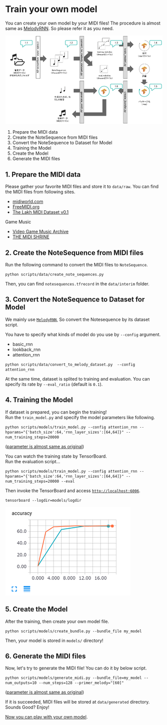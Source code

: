 # Train your own model

You can create your own model by your MIDI files!
The procedure is almost same as [MelodyRNN](https://github.com/tensorflow/magenta/tree/master/magenta/models/melody_rnn). So please refer it as you need.

![process_overview.png](../docs/process_overview.png)

1. Prepare the MIDI data
2. Create the NoteSequence from MIDI files
3. Convert the NoteSequence to Dataset for Model
4. Training the Model
5. Create the Model
6. Generate the MIDI files

## 1. Prepare the MIDI data

Please gather your favorite MIDI files and store it to `data/raw`. You can find the MIDI files from following sites.

* [midiworld.com](http://www.midiworld.com/files/142/)
* [FreeMIDI.org](https://freemidi.org/)
* [The Lakh MIDI Dataset v0.1](http://colinraffel.com/projects/lmd/)

Game Music

* [Video Game Music Archive](http://www.vgmusic.com/)
* [THE MIDI SHRINE](http://www.midishrine.com/)

## 2. Create the NoteSequence from MIDI files

Run the following command to convert the MIDI files to `NoteSequence`.

```
python scripts/data/create_note_sequences.py
```

Then, you can find `notesequences.tfrecord` in the `data/interim` folder.

## 3. Convert the NoteSequence to Dataset for Model

We mainly use [`MelodyRNN`](https://github.com/tensorflow/magenta/tree/master/magenta/models/melody_rnn#melody-rnn), So convert the Notesequence by its dataset script.

You have to specify what kinds of model do you use by `--config` argument.

* basic_rnn
* lookback_rnn
* attention_rnn

```
python scripts/data/convert_to_melody_dataset.py  --config attention_rnn
```

At the same time, dataset is splited to training and evaluation. You can specify its rate by `--eval_ratio` (default is `0.1`).

## 4. Training the Model

If dataset is prepared, you can begin the training!  
Run the `train_model.py` and specify the model parameters like following.

```
python scripts/models/train_model.py --config attention_rnn --hparams="{'batch_size':64,'rnn_layer_sizes':[64,64]}" --num_training_steps=20000
```

([parameter is almost same as original](https://github.com/tensorflow/magenta/tree/master/magenta/models/melody_rnn#train-and-evaluate-the-model))

You can watch the training state by TensorBoard.  
Run the evaluation script...

```
python scripts/models/train_model.py --config attention_rnn --hparams="{'batch_size':64,'rnn_layer_sizes':[64,64]}" --num_training_steps=20000 --eval
```

Then invoke the TensorBoard and access [`http://localhost:6006`](http://localhost:6006).

```
tensorboard --logdir=models/logdir
```

![training.PNG](../docs/training.PNG)

## 5. Create the Model

After the training, then create your own model file.

```
python scripts/models/create_bundle.py --bundle_file my_model
```

Then, your model is stored in `models/` directory!

## 6. Generate the MIDI files

Now, let's try to generate the MIDI file! You can do it by below script.

```
python scripts/models/generate_midi.py --bundle_file=my_model --num_outputs=10 --num_steps=128 --primer_melody="[60]"
```

([parameter is almost same as original](https://github.com/tensorflow/magenta/tree/master/magenta/models/melody_rnn#generate-a-melody))

If it is succeeded, MIDI files will be stored at `data/generated` directory. Sounds Good? Enjoy!

[Now you can play with your own model](https://github.com/icoxfog417/magenta_session/tree/master/server).
